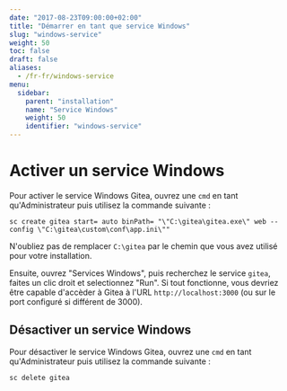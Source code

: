 ```yaml
---
date: "2017-08-23T09:00:00+02:00"
title: "Démarrer en tant que service Windows"
slug: "windows-service"
weight: 50
toc: false
draft: false
aliases:
  - /fr-fr/windows-service
menu:
  sidebar:
    parent: "installation"
    name: "Service Windows"
    weight: 50
    identifier: "windows-service"
---
```


# Activer un service Windows

Pour activer le service Windows Gitea, ouvrez une `cmd` en tant qu'Administrateur puis utilisez la commande suivante :

```
sc create gitea start= auto binPath= "\"C:\gitea\gitea.exe\" web --config \"C:\gitea\custom\conf\app.ini\""
```

N'oubliez pas de remplacer `C:\gitea` par le chemin que vous avez utilisé pour votre installation.

Ensuite, ouvrez "Services Windows", puis recherchez le service `gitea`, faites un clic droit et selectionnez "Run". Si tout fonctionne, vous devriez être capable d'accèder à Gitea à l'URL `http://localhost:3000` (ou sur le port configuré si différent de 3000).

## Désactiver un service Windows

Pour désactiver le service Windows Gitea, ouvrez une `cmd` en tant qu'Administrateur puis utilisez la commande suivante :

```
sc delete gitea
```
